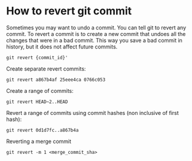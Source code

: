 # How to revert git commit

Sometimes you may want to undo a commit. You can tell git to revert any commit.
To revert a commit is to create a new commit that undoes all the changes that
were in a bad commit. This way you save a bad commit in history, but it does
not affect future commits.

```
git revert {commit_id}'
```

Create separate revert commits:

```
git revert a867b4af 25eee4ca 0766c053
```

Create a range of commits:

```
git revert HEAD~2..HEAD
```

Revert a range of commits using commit hashes (non inclusive of first hash):

```
git revert 0d1d7fc..a867b4a
```

Reverting a merge commit

```
git revert -m 1 <merge_commit_sha>
```
